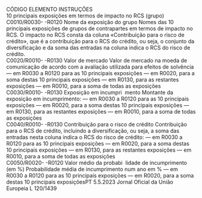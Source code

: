  
CÓDIGO  ELEMENTO  INSTRUÇÕES  
10 principais exposições em termos de impacto no RCS (grupo)  
C0010/R0030- 
-R0120  Nome da exposição do 
grupo  Nomes das 10 principais exposições de grupos de contrapartes em termos de impacto 
no RCS. 
O impacto no RCS consta da coluna «Contribuição para o risco de crédito», que é a 
contribuição para o RCS do crédito, ou seja, o conjunto da diversificação e da soma das 
entradas na coluna indica o RCS do risco de crédito.  
C0020/R0010- 
-R0130  Valor de mercado  Valor de mercado na moeda de comunicação de acordo com a avaliação utilizada para 
efeitos de solvência 
— em R0030 a R0120 para as 10 principais exposições 
— em R0020, para a soma destas 10 principais exposições 
— em R0130, para as restantes exposições 
— em R0010, para a soma de todas as exposições  
C0030/R0010- 
-R0130  Exposição em incumpri ­
mento  Montante da exposição em incumprimento: 
— em R0030 a R0120 para as 10 principais exposições 
— em R0020, para a soma destas 10 principais exposições 
— em R0130, para as restantes exposições 
— em R0010, para a soma de todas as exposições  
C0040/R0010- 
-R0130  Contribuição para o risco 
de crédito  Contribuição para o RCS de crédito, incluindo a diversificação, ou seja, a soma das 
entradas nesta coluna indica o RCS do risco de crédito: 
— em R0030 a R0120 para as 10 principais exposições 
— em R0020, para a soma destas 10 principais exposições 
— em R0130, para as restantes exposições 
— em R0010, para a soma de todas as exposições  
C0050/R0020- 
-R0120  Valor médio da probabi ­
lidade de incumprimento 
(em %)  Probabilidade média de incumprimento num ano em % 
— em R0030 a R0120 para as 10 principais exposições 
— em R0020, para a soma destas 10 principais exposiçõesPT  5.5.2023 Jornal Oficial da União Europeia L 120/1439